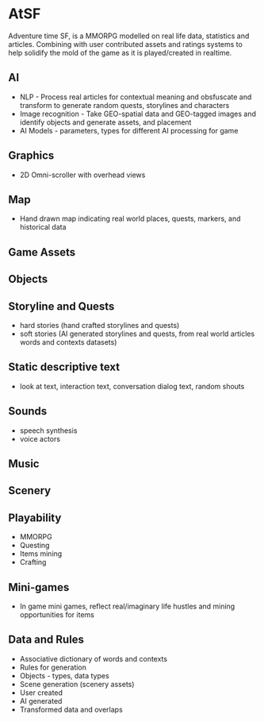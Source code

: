 # AtSF
Adventure time SF, is a MMORPG modelled on real life data, statistics and articles.  Combining with user contributed assets and ratings systems to help solidify the mold of the game as it is played/created in realtime.

## AI
- NLP - Process real articles for contextual meaning and obsfuscate and transform to generate random quests, storylines and characters
- Image recognition - Take GEO-spatial data and GEO-tagged images and identify objects and generate assets, and placement
- AI Models - parameters, types for different AI processing for game

## Graphics
- 2D Omni-scroller with overhead views

## Map
- Hand drawn map indicating real world places, quests, markers, and historical data

## Game Assets

## Objects

## Storyline and Quests
- hard stories (hand crafted storylines and quests)
- soft stories (AI generated storylines and quests, from real world articles words and contexts datasets)

## Static descriptive text
- look at text, interaction text, conversation dialog text, random shouts

## Sounds
- speech synthesis
- voice actors

## Music

## Scenery

## Playability
- MMORPG
- Questing
- Items mining
- Crafting
  
## Mini-games
- In game mini games, reflect real/imaginary life hustles and mining opportunities for items
  
## Data and Rules
- Associative dictionary of words and contexts
- Rules for generation
- Objects - types, data types
- Scene generation (scenery assets)
- User created
- AI generated
- Transformed data and overlaps

